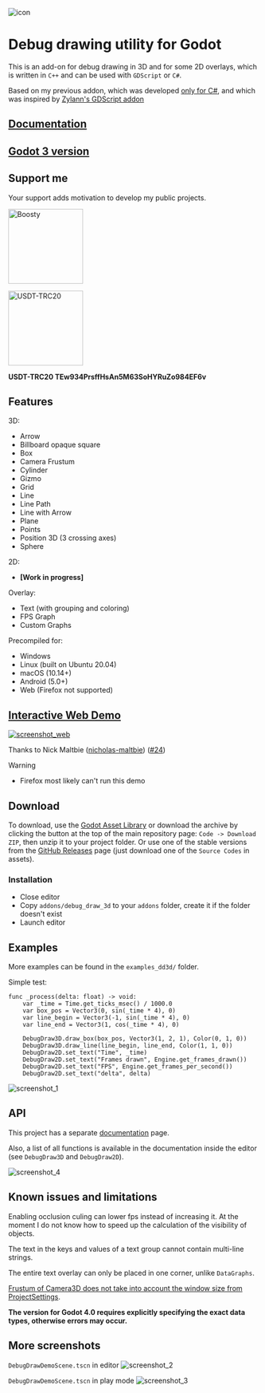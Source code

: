 ![icon](/images/icon_3d_128.png)

# Debug drawing utility for Godot

This is an add-on for debug drawing in 3D and for some 2D overlays, which is written in `C++` and can be used with `GDScript` or `C#`.

Based on my previous addon, which was developed [only for C#](https://github.com/DmitriySalnikov/godot_debug_draw_cs), and which was inspired by [Zylann's GDScript addon](https://github.com/Zylann/godot_debug_draw)

## [Documentation](https://dd3d.dmitriysalnikov.ru/docs/)

## [Godot 3 version](https://github.com/DmitriySalnikov/godot_debug_draw_3d/tree/godot_3)

## Support me

Your support adds motivation to develop my public projects.

<a href="https://boosty.to/dmitriysalnikov/donate"><img src="./docs/images/boosty.png" alt="Boosty" width=150px/></a>

<img src="./docs/images/USDT-TRC20.png" alt="USDT-TRC20" width=150px/>

<b>USDT-TRC20 TEw934PrsffHsAn5M63SoHYRuZo984EF6v</b>

## Features

3D:

* Arrow
* Billboard opaque square
* Box
* Camera Frustum
* Cylinder
* Gizmo
* Grid
* Line
* Line Path
* Line with Arrow
* Plane
* Points
* Position 3D (3 crossing axes)
* Sphere

2D:

* **[Work in progress]**

Overlay:

* Text (with grouping and coloring)
* FPS Graph
* Custom Graphs

Precompiled for:

* Windows
* Linux (built on Ubuntu 20.04)
* macOS (10.14+)
* Android (5.0+)
* Web (Firefox not supported)

## [Interactive Web Demo](https://dd3d.dmitriysalnikov.ru/demo/)

[![screenshot_web](/images/screenshot_web.png)](https://dd3d.dmitriysalnikov.ru/demo/)

Thanks to Nick Maltbie ([nicholas-maltbie](https://github.com/nicholas-maltbie)) ([#24](https://github.com/DmitriySalnikov/godot_debug_draw_3d/pull/24))

> [!WARNING]
>
> * Firefox most likely can't run this demo

## Download

To download, use the [Godot Asset Library](https://godotengine.org/asset-library/asset/1766) or download the archive by clicking the button at the top of the main repository page: `Code -> Download ZIP`, then unzip it to your project folder. Or use one of the stable versions from the [GitHub Releases](https://github.com/DmitriySalnikov/godot_debug_draw_3d/releases) page (just download one of the `Source Codes` in assets).

### Installation

* Close editor
* Copy `addons/debug_draw_3d` to your `addons` folder, create it if the folder doesn't exist
* Launch editor

## Examples

More examples can be found in the `examples_dd3d/` folder.

Simple test:

```gdscript
func _process(delta: float) -> void:
	var _time = Time.get_ticks_msec() / 1000.0
	var box_pos = Vector3(0, sin(_time * 4), 0)
	var line_begin = Vector3(-1, sin(_time * 4), 0)
	var line_end = Vector3(1, cos(_time * 4), 0)

	DebugDraw3D.draw_box(box_pos, Vector3(1, 2, 1), Color(0, 1, 0))
	DebugDraw3D.draw_line(line_begin, line_end, Color(1, 1, 0))
	DebugDraw2D.set_text("Time", _time)
	DebugDraw2D.set_text("Frames drawn", Engine.get_frames_drawn())
	DebugDraw2D.set_text("FPS", Engine.get_frames_per_second())
	DebugDraw2D.set_text("delta", delta)
```

![screenshot_1](/images/screenshot_1.png)

## API

This project has a separate [documentation](https://dd3d.dmitriysalnikov.ru/docs/) page.

Also, a list of all functions is available in the documentation inside the editor (see `DebugDraw3D` and `DebugDraw2D`).

![screenshot_4](/images/screenshot_4.png)

## Known issues and limitations

Enabling occlusion culing can lower fps instead of increasing it. At the moment I do not know how to speed up the calculation of the visibility of objects.

The text in the keys and values of a text group cannot contain multi-line strings.

The entire text overlay can only be placed in one corner, unlike `DataGraphs`.

[Frustum of Camera3D does not take into account the window size from ProjectSettings](https://github.com/godotengine/godot/issues/70362).

**The version for Godot 4.0 requires explicitly specifying the exact data types, otherwise errors may occur.**

## More screenshots

`DebugDrawDemoScene.tscn` in editor
![screenshot_2](/images/screenshot_2.png)

`DebugDrawDemoScene.tscn` in play mode
![screenshot_3](/images/screenshot_3.png)
